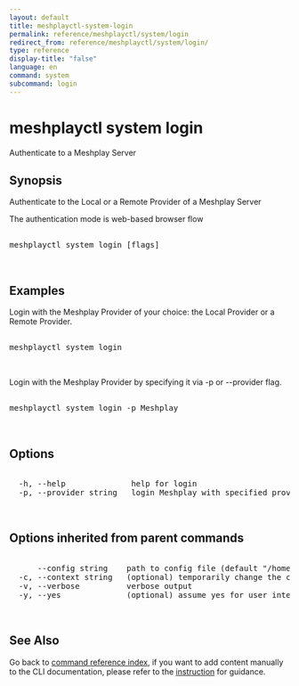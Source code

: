 ```yaml
---
layout: default
title: meshplayctl-system-login
permalink: reference/meshplayctl/system/login
redirect_from: reference/meshplayctl/system/login/
type: reference
display-title: "false"
language: en
command: system
subcommand: login
---
```


# meshplayctl system login

Authenticate to a Meshplay Server

## Synopsis


Authenticate to the Local or a Remote Provider of a Meshplay Server

The authentication mode is web-based browser flow
<pre class='codeblock-pre'>
<div class='codeblock'>
meshplayctl system login [flags]

</div>
</pre> 

## Examples

Login with the Meshplay Provider of your choice: the Local Provider or a Remote Provider.
<pre class='codeblock-pre'>
<div class='codeblock'>
meshplayctl system login

</div>
</pre> 

Login with the Meshplay Provider by specifying it via -p or --provider flag.
<pre class='codeblock-pre'>
<div class='codeblock'>
meshplayctl system login -p Meshplay

</div>
</pre> 

## Options

<pre class='codeblock-pre'>
<div class='codeblock'>
  -h, --help              help for login
  -p, --provider string   login Meshplay with specified provider

</div>
</pre>

## Options inherited from parent commands

<pre class='codeblock-pre'>
<div class='codeblock'>
      --config string    path to config file (default "/home/runner/.meshery/config.yaml")
  -c, --context string   (optional) temporarily change the current context.
  -v, --verbose          verbose output
  -y, --yes              (optional) assume yes for user interactive prompts.

</div>
</pre>

## See Also

Go back to [command reference index](/reference/meshplayctl/), if you want to add content manually to the CLI documentation, please refer to the [instruction](/project/contributing/contributing-cli#preserving-manually-added-documentation) for guidance.
